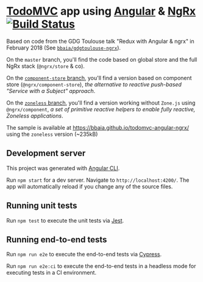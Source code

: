 # [TodoMVC](http://todomvc.com/) app using [Angular](https://angular.io/) & [NgRx](https://ngrx.io/) [![Build Status](https://circleci.com/gh/bbaia/todomvc-angular-ngrx.svg?style=shield)](https://circleci.com/gh/bbaia/todomvc-angular-ngrx)

Based on code from the GDG Toulouse talk "Redux with Angular & ngrx" in February 2018 (See [`bbaia/gdgtoulouse-ngrx`](https://github.com/bbaia/gdgtoulouse-ngrx)).

On the `master` branch, you'll find the code based on global store and the full NgRx stack (`@ngrx/store` & co).

On the [`component-store` branch](https://github.com/bbaia/todomvc-angular-ngrx/tree/component-store), you'll find a version based on component store (`@ngrx/component-store`), _the alternative to reactive push-based "Service with a Subject" approach_.

On the [`zoneless` branch](https://github.com/bbaia/todomvc-angular-ngrx/tree/zoneless), you'll find a version working without `Zone.js` using `@ngrx/component`, _a set of primitive reactive helpers to enable fully reactive, Zoneless applications_.

The sample is available at https://bbaia.github.io/todomvc-angular-ngrx/ using the `zoneless` version (~235kB)

## Development server

This project was generated with [Angular CLI](https://github.com/angular/angular-cli).

Run `npm start` for a dev server. Navigate to `http://localhost:4200/`. The app will automatically reload if you change any of the source files.

## Running unit tests

Run `npm test` to execute the unit tests via [Jest](https://jestjs.io).

## Running end-to-end tests

Run `npm run e2e` to execute the end-to-end tests via [Cypress](https://www.cypress.io).

Run `npm run e2e:ci` to execute the end-to-end tests in a headless mode for executing tests in a CI environment.
